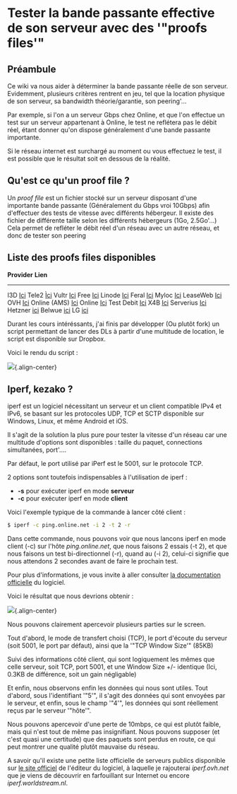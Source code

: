 # Tester la bande passante effective de son serveur avec des '"proofs files'"

## Préambule

Ce wiki va nous aider à déterminer la bande passante réelle de son
serveur. Evidemment, plusieurs critères rentrent en jeu, tel que la
location physique de son serveur, sa bandwidth théorie/garantie, son
peering'...

Par exemple, si l'on a un serveur Gbps chez Online, et que l'on
effectue un test sur un serveur appartenant à Online, le test ne
reflétera pas le débit réel, étant donner qu'on dispose généralement
d'une bande passante importante.

Si le réseau internet est surchargé au moment ou vous effectuez le test,
il est possible que le résultat soit en dessous de la réalité.

## Qu'est ce qu'un proof file ?

Un *proof file* est un fichier stocké sur un serveur disposant d'une
importante bande passante (Généralement du Gbps vroi 10Gbps) afin
d'effectuer des tests de vitesse avec différents hébergeur. Il existe
des fichier de différente taille selon les différents hébergeurs (1Go,
2.5Go'...) Cela permet de refléter le débit réel d'un réseau avec un
autre réseau, et donc de tester son peering

## Liste des proofs files disponibles

  **Provider**   **Lien**
  -------------- -------------------------------------------------------------------------------
  I3D            [Ici](https://customer.i3d.net/mirror/)
  Tele2          [Ìci](http://speedtest.tele2.net/)
  Vultr          [Ici](https://vultrcoupons.com/test-vultr-download-speed-from-your-location/)
  Free           [Ici](http://test-debit.free.fr/)
  Linode         [Ici](https://www.linode.com/speedtest)
  Feral          [Ici](https://www.feral.io/test.bin)
  Myloc          [Ici](http://speed.myloc.de/)
  LeaseWeb       [Ici](http://mirror.leaseweb.com/speedtest/)
  OVH            [Ici](http://proof.ovh.net/)
  Online (AMS)   [Ici](http://ping-ams1.online.net/)
  Online         [Ici](http://ping.online.net/)
  Test Debit     [Ici](https://testdebit.info/)
  X4B            [Ici](http://lg.x4b.net/)
  Serverius      [Ici](http://speedtest.serverius.net/)
  Hetzner        [ici](https://speed.hetzner.de/)
  Belwue         [ici](http://speedtest.belwue.net/)
  LG             [ici](http://lg.core-backbone.com)

Durant les cours intéréssants, j'ai finis par développer (Ou plutôt
fork) un script permettant de lancer des DLs à partir d'une multitude
de location, le script est disponible sur Dropbox.

Voici le rendu du script :

![](/lbw9ftu.jpg){.align-center}

## Iperf, kezako ?

iperf est un logiciel nécessitant un serveur et un client compatible
IPv4 et IPv6, se basant sur les protocoles UDP, TCP et SCTP disponible
sur Windows, Linux, et même Android et iOS.

Il s'agit de la solution la plus pure pour tester la vitesse d'un
réseau car une multitude d'options sont disponibles : taille du paquet,
connections simultanées, port'....

Par défaut, le port utilisé par iPerf est le 5001, sur le protocole TCP.

2 options sont toutefois indispensables à l'utilisation de iperf :

-   **-s** pour exécuter iperf en mode **serveur**
-   **-c** pour exécuter iperf en mode **client**

Voici l'exemple typique de la commande à lancer côté client :

``` bash
$ iperf -c ping.online.net -i 2 -t 2 -r
```

Dans cette commande, nous pouvons voir que nous lancons iperf en mode
client (-c) sur l'hôte *ping.online.net*, que nous faisons 2 essais (-t
2), et que nous faisons un test bi-directionnel (-r), quand au (-i 2),
celui-ci signifie que nous attendons 2 secondes avant de faire le
prochain test.

Pour plus d'informations, je vous invite à aller consulter [la
documentation officielle](https://iperf.fr/iperf-doc.php) du logiciel.

Voici le résultat que nous devrions obtenir :

![](/iperf_client.jpg){.align-center}

Nous pouvons clairement apercevoir plusieurs parties sur le screen.

Tout d'abord, le mode de transfert choisi (TCP), le port d'écoute du
serveur (soit 5001, le port par défaut), ainsi que la '"TCP Window
Size'" (85KB)

Suivi des informations côté client, qui sont logiquement les mêmes que
celle serveur, soit TCP, port 5001, et une Window Size +/- identique
(Ici, 0.3KB de différence, soit un gain négligable)

Et enfin, nous observons enfin les données qui nous sont utiles. Tout
d'abord, sous l'identifiant '"5'", il s'agit des données qui sont
envoyées par le serveur, et enfin, sous le champ '"4'", les données qui
sont réellement reçus par le serveur '"hôte'".

Nous pouvons apercevoir d'une perte de 10mbps, ce qui est plutôt
faible, mais qui n'est tout de même pas insignifiant. Nous pouvons
supposer (et c'est quasi une certitude) que des paquets sont perdus en
route, ce qui peut montrer une qualité plutôt mauvaise du réseau.

A savoir qu'il existe une petite liste officielle de serveurs publics
disponible sur [le site officiel](https://iperf.fr/iperf-servers.php) de
l'éditeur du logiciel, à laquelle je rajouterai *iperf.ovh.net* que je
viens de découvrir en farfouillant sur Internet ou encore
*iperf.worldstream.nl*.
